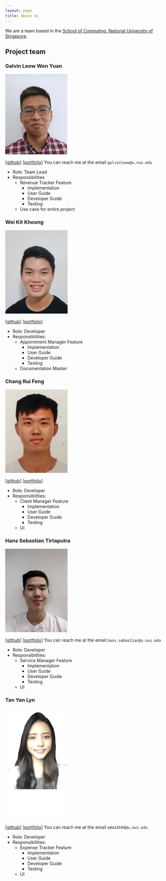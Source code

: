 ```yaml
---
layout: page
title: About Us
---
```


We are a team based in the [School of Computing, National University of Singapore](http://www.comp.nus.edu.sg).

## Project team

### Galvin Leow Wen Yuan

<img src="images/galvinleow.png" width="200px">

[[github](http://github.com/galvinleow)]
[[portfolio](team/galvinleow.md)]
You can reach me at the email `galvinleow@u.nus.edu`

* Role: Team Lead
* Responsibilities
    * Revenue Tracker Feature
        * Implementation
        * User Guide
        * Developer Guide
        * Testing
    * Use case for entire project

### Wei Kit Khoong

<img src="images/khoongwk.png" width="200px">

[[github](http://github.com/khoongwk)] 
[[portfolio](team/khoongwk.md)]

* Role: Developer
* Responsibilities:
    * Appointment Manager Feature
        * Implementation
        * User Guide
        * Developer Guide
        * Testing
    * Documentation Master

### Chang Rui Feng

<img src="images/ruifengg.png" width="200px">

[[github](http://github.com/RuiFengg)]
[[portfolio](team/ruifengg.md)]

* Role: Developer
* Responsibilities:
    * Client Manager Feature
        * Implementation
        * User Guide
        * Developer Guide
        * Testing
    * UI
            

### Hans Sebastian Tirtaputra

<img src="images/hansebastian.png" width="200px">

[[github](http://github.com/hansebastian)]
[[portfolio](team/hansebastian.md)]
You can reach me at the email `hans.sebastian@u.nus.edu`

* Role: Developer
* Responsibilities:
    * Service Manager Feature
        * Implementation
        * User Guide
        * Developer Guide
        * Testing
    * UI

### Tan Yan Lyn

<img src="images/yanlynnnnn.png" width="200px">

[[github](https://github.com/yanlynnnnn)]
[[portfolio](team/yanlynnnnn.md)]
You can reach me at the email `e0424594@u.nus.edu`

* Role: Developer
* Responsibilities:
    * Expense Tracker Feature
        * Implementation
        * User Guide
        * Developer Guide
        * Testing
    * UI





